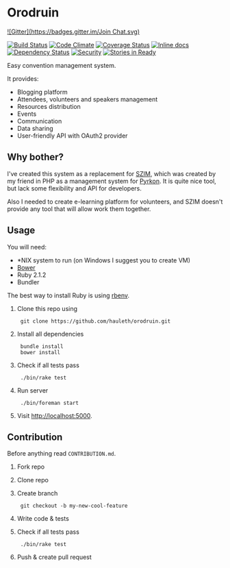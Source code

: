 # Orodruin
[![Gitter](https://badges.gitter.im/Join Chat.svg)](https://gitter.im/hauleth/orodruin?utm_source=badge&utm_medium=badge&utm_campaign=pr-badge&utm_content=badge)

[![Build Status](https://travis-ci.org/hauleth/orodruin.svg?branch=master)](https://travis-ci.org/hauleth/orodruin)
[![Code Climate](https://codeclimate.com/github/hauleth/orodruin.png)](https://codeclimate.com/github/hauleth/orodruin)
[![Coverage Status](https://coveralls.io/repos/hauleth/orodruin/badge.png)](https://coveralls.io/r/hauleth/orodruin)
[![Inline docs](http://inch-ci.org/github/hauleth/orodruin.png)](http://inch-ci.org/github/hauleth/orodruin)
[![Dependency Status](https://gemnasium.com/hauleth/orodruin.svg)](https://gemnasium.com/hauleth/orodruin)
[![Security](https://hakiri.io/github/hauleth/orodruin/master.svg)](https://hakiri.io/github/hauleth/orodruin/master)
[![Stories in Ready](https://badge.waffle.io/hauleth/orodruin.png?label=ready)](https://waffle.io/hauleth/orodruin)

Easy convention management system.

It provides:

- Blogging platform
- Attendees, volunteers and speakers management
- Resources distribution
- Events
- Communication
- Data sharing
- User-friendly API with OAuth2 provider

## Why bother?

I've created this system as a replacement for [SZIM][SZIM], which was created
by my friend in PHP as a management system for [Pyrkon][Pyrkon]. It is quite
nice tool, but lack some flexibility and API for developers.

Also I needed to create e-learning platform for volunteers, and SZIM doesn't
provide any tool that will allow work them together.

## Usage

You will need:

- \*NIX system to run (on Windows I suggest you to create VM)
- [Bower][bower]
- Ruby 2.1.2
- Bundler

The best way to install Ruby is using [rbenv][rbenv].

1. Clone this repo using

        git clone https://github.com/hauleth/orodruin.git

2. Install all dependencies

        bundle install
        bower install

3. Check if all tests pass

        ./bin/rake test

4. Run server

        ./bin/foreman start

5. Visit <http://localhost:5000>.

## Contribution

Before anything read `CONTRIBUTION.md`.

1. Fork repo
2. Clone repo
3. Create branch

        git checkout -b my-new-cool-feature

4. Write code & tests
5. Check if all tests pass

        ./bin/rake test

6. Push & create pull request

[SZIM]: http://projektszim.wordpress.com/ "System Zarządzania Imprezami Masowymi"
[Pyrkon]: http://www.pyrkon.pl/ "Pyrkon - Poznań's Fantasy Convention'"
[bower]: http://bower.io/ "Bower package manager"
[rbenv]: https://github.com/sstephenson/rbenv "Ruby version manager"
